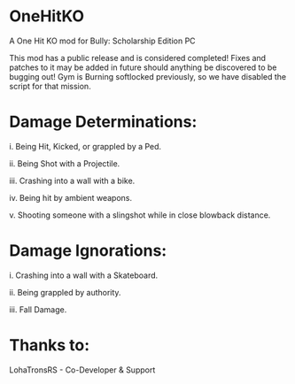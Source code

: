 # OneHitKO
A One Hit KO mod for Bully: Scholarship Edition PC

This mod has a public release and is considered completed! 
Fixes and patches to it may be added in future should anything be discovered to be bugging out! 
Gym is Burning softlocked previously, so we have disabled the script for that mission. 


# Damage Determinations:
i.     Being Hit, Kicked, or grappled by a Ped.

ii.    Being Shot with a Projectile.

iii.   Crashing into a wall with a bike.

iv.    Being hit by ambient weapons.

v.     Shooting someone with a slingshot while in close blowback distance.


# Damage Ignorations:
i.     Crashing into a wall with a Skateboard.

ii.    Being grappled by authority.

iii.   Fall Damage.


# Thanks to: 
LohaTronsRS - Co-Developer & Support

